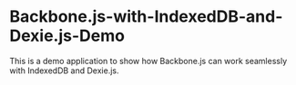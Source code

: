 Backbone.js-with-IndexedDB-and-Dexie.js-Demo
============================================

This is a demo application to show how Backbone.js can work seamlessly with IndexedDB and Dexie.js.
